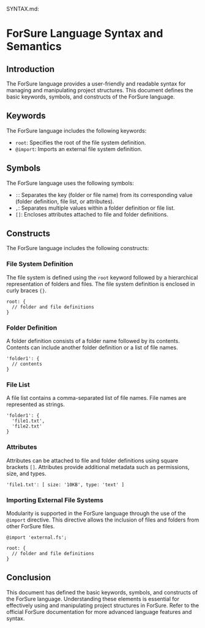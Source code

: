 SYNTAX.md:

# ForSure Language Syntax and Semantics

## Introduction

The ForSure language provides a user-friendly and readable syntax for managing and manipulating project structures. This document defines the basic keywords, symbols, and constructs of the ForSure language.

## Keywords

The ForSure language includes the following keywords:

- `root`: Specifies the root of the file system definition.
- `@import`: Imports an external file system definition.

## Symbols

The ForSure language uses the following symbols:

- `:`: Separates the key (folder or file name) from its corresponding value (folder definition, file list, or attributes).
- `,`: Separates multiple values within a folder definition or file list.
- `[]`: Encloses attributes attached to file and folder definitions.

## Constructs

The ForSure language includes the following constructs:

### File System Definition

The file system is defined using the `root` keyword followed by a hierarchical representation of folders and files. The file system definition is enclosed in curly braces `{}`.

```
root: {
  // folder and file definitions
}
```

### Folder Definition

A folder definition consists of a folder name followed by its contents. Contents can include another folder definition or a list of file names.

```
'folder1': {
  // contents
}
```

### File List

A file list contains a comma-separated list of file names. File names are represented as strings.

```
'folder1': {
  'file1.txt',
  'file2.txt'
}
```

### Attributes

Attributes can be attached to file and folder definitions using square brackets `[]`. Attributes provide additional metadata such as permissions, size, and types.

```
'file1.txt': [ size: '10KB', type: 'text' ]
```

### Importing External File Systems

Modularity is supported in the ForSure language through the use of the `@import` directive. This directive allows the inclusion of files and folders from other ForSure files.

```
@import 'external.fs';

root: {
  // folder and file definitions
}
```

## Conclusion

This document has defined the basic keywords, symbols, and constructs of the ForSure language. Understanding these elements is essential for effectively using and manipulating project structures in ForSure. Refer to the official ForSure documentation for more advanced language features and syntax.
